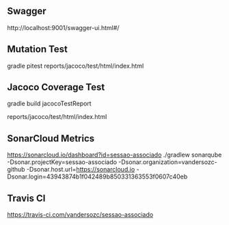 ## Swagger
http://localhost:9001/swagger-ui.html#/

## Mutation Test
gradle pitest
reports/jacoco/test/html/index.html

## Jacoco Coverage Test
gradle build jacocoTestReport

reports/jacoco/test/html/index.html

## SonarCloud Metrics
https://sonarcloud.io/dashboard?id=sessao-associado
./gradlew sonarqube -Dsonar.projectKey=sessao-associado -Dsonar.organization=vandersozc-github -Dsonar.host.url=https://sonarcloud.io -Dsonar.login=43943874b1f042489b850331363553f0607c40eb

## Travis CI
https://travis-ci.com/vandersozc/sessao-associado